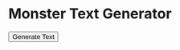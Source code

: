 <h1>Monster Text Generator</h1>
<button onclick="generateAndDisplayText()">Generate Text</button>
<p id="generatedText"></p>

<script>
  const cvsBiomes = ['/CSV/Monster - 01_Arctic.csv', '/CSV/Monster - 02_Desert.csv', '/CSV/Monster - 03_Forest.csv', '/CSV/Monster - 04_Hills.csv', '/CSV/Monster - 05_Jungle.csv', '/CSV/Monster - 06_Mountain.csv', '/CSV/Monster - 07_Plains.csv', '/CSV/Monster - 08_Swamp.csv', '/CSV/Monster - 09_City.csv', '/CSV/Monster - 10_Sea.csv'];

  // Name of the specific CSV to use for 10% of the time
  const underdarkCvs = '/CSV/Monster - 11_Gate.csv';

async function getRandomCell(csvFile, columnIndex) {
  const response = await fetch(csvFile);
  const data = await response.text();
  const rows = data.split('\n').filter(row => row.trim() !== '');
  const cells = rows.map(row => row.split(/,(?=(?:(?:[^"]*"){2})*[^"]*$)/).map(cell => cell.trim())[columnIndex]).filter((cell, index) => cell !== '' && index !== 0);
  const randomCell = cells[Math.floor(Math.random() * cells.length)] || '';
  return randomCell.replace(/^"/, '').replace(/"$/, '');
}

  async function generateText() {
    const csvFile = cvsBiomes[Math.floor(Math.random() * cvsBiomes.length)];
    const cells = await Promise.all(Array.from({length: 12}, (_, i) => getRandomCell(csvFile, i + 4)));

    // Add content of columns 4-7 of specific CSV 10% of the time
    if (csvFile !== underdarkCvs && Math.random() < 0.1) {
      const specificCells = await Promise.all([
        getRandomCell(underdarkCvs, 4),
        getRandomCell(underdarkCvs, 5),
        getRandomCell(underdarkCvs, 6),
        getRandomCell(underdarkCvs, 7)
      ]);
      cells.push(...specificCells);
    }

    // Combine cells into one string
    return cells.join(' ');
  }

  async function generateAndDisplayText() {
    const generatedText = await generateText();
    document.getElementById('generatedText').innerHTML = generatedText;
  }
</script>
